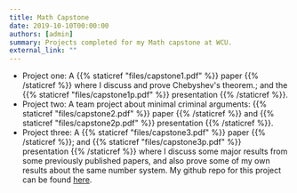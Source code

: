 ```yaml
---
title: Math Capstone
date: 2019-10-10T00:00:00
authors: [admin]
summary: Projects completed for my Math capstone at WCU.
external_link: ""
---
```


* Project one: A {{% staticref "files/capstone1.pdf" %}} paper  {{% /staticref %}} where I discuss and prove Chebyshev's theorem.; and the {{% staticref "files/capstone1p.pdf" %}} presentation {{% /staticref %}}.
* Project two: A team project about minimal criminal arguments: {{% staticref "files/capstone2.pdf" %}} paper {{% /staticref %}} and {{% staticref "files/capstone2p.pdf" %}} presentation {{% /staticref %}}.
* Project three: A {{% staticref "files/capstone3.pdf" %}} paper  {{% /staticref %}}; and {{% staticref "files/capstone3p.pdf" %}} presentation {{% /staticref %}} where I discuss some major results from some previously published papers, and also prove some of my own results about the same number system. My github repo for this project can be found [here](https://github.com/wz-billings/Triphos).
